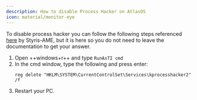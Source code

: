 ```yaml
---
description: How to disable Process Hacker on AtlasOS
icon: material/monitor-eye
---
```


To disable process hacker you can follow the following steps referenced [here](https://github.com/Atlas-OS/Atlas/issues/730#issuecomment-1522501012) by Styris-AME, but it is here so you do not need to leave the documentation to get your answer.

1. Open ++windows+r++ and type ``RunAsTI cmd``
2. In the cmd window, type the following and press enter:
    ```batch
    reg delete "HKLM\SYSTEM\CurrentControlSet\Services\kprocesshacker2" /f
    ```
3. Restart your PC.